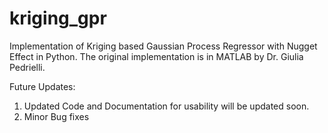 # kriging_gpr

Implementation of Kriging based Gaussian Process Regressor with Nugget Effect in Python. 
The original implementation is in MATLAB by Dr. Giulia Pedrielli.

Future Updates: 
1. Updated Code and Documentation for usability will be updated soon.
2. Minor Bug fixes
